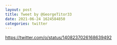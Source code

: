 ```yaml
--- 
layout: post 
title: Tweet by @GeorgeTitor33 
date: 2021-06-24 1624584850 
categories: twitter 
--- 
```

https://twitter.com/o/status/1408237026168639492